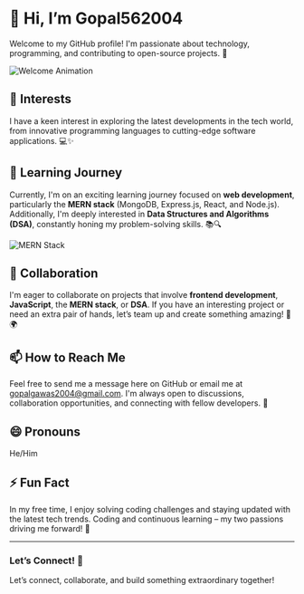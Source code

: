 # 👋 Hi, I’m Gopal562004

Welcome to my GitHub profile! I'm passionate about technology, programming, and contributing to open-source projects. 🌟

![Welcome Animation](https://media.giphy.com/media/l0MYA0a3gL1n8X6Qo/giphy.gif) <!-- Replace with your own GIF link -->

## 👀 Interests
I have a keen interest in exploring the latest developments in the tech world, from innovative programming languages to cutting-edge software applications. 💻✨

## 🌱 Learning Journey
Currently, I'm on an exciting learning journey focused on **web development**, particularly the **MERN stack** (MongoDB, Express.js, React, and Node.js). Additionally, I'm deeply interested in **Data Structures and Algorithms (DSA)**, constantly honing my problem-solving skills. 📚🔍

![MERN Stack](https://media.giphy.com/media/xT0xeuOxEXkW5QRf8Y/giphy.gif) <!-- Replace with your own GIF link -->

## 💞️ Collaboration
I'm eager to collaborate on projects that involve **frontend development**, **JavaScript**, the **MERN stack**, or **DSA**. If you have an interesting project or need an extra pair of hands, let’s team up and create something amazing! 🤝🌍

## 📫 How to Reach Me
Feel free to send me a message here on GitHub or email me at [gopalgawas2004@gmail.com](mailto:gopalgawas2004@gmail.com). I'm always open to discussions, collaboration opportunities, and connecting with fellow developers. 💬

## 😄 Pronouns
He/Him

## ⚡ Fun Fact
In my free time, I enjoy solving coding challenges and staying updated with the latest tech trends. Coding and continuous learning – my two passions driving me forward! 🎉

---

### Let’s Connect! 🚀
Let’s connect, collaborate, and build something extraordinary together!
